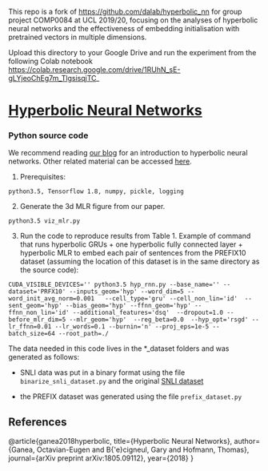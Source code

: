 This repo is a fork of https://github.com/dalab/hyperbolic_nn for group project COMP0084 at UCL 2019/20, focusing on the analyses of hyperbolic neural networks and the effectiveness of embedding initialisation with pretrained vectors in multiple dimensions.

Upload this directory to your Google Drive and run the experiment from the following Colab notebook
https://colab.research.google.com/drive/1RUhN_sE-gLYjeoChEg7m_TlgsisqjTC_

# [Hyperbolic Neural Networks](https://arxiv.org/abs/1805.09112)
### Python source code

We recommend reading [our blog](http://www.hyperbolicdeeplearning.com/) for an introduction to hyperbolic neural networks. Other related material can be accessed [here](http://people.inf.ethz.ch/ganeao/).


1. Prerequisites:
```
python3.5, Tensorflow 1.8, numpy, pickle, logging
```

2. Generate the 3d MLR figure from our paper.
```
python3.5 viz_mlr.py
```

3. Run the code to reproduce results from Table 1. Example of command that runs hyperbolic GRUs + one hyperbolic fully connected layer + hyperbolic MLR to embed each pair of sentences from the PREFIX10 dataset (assuming the location of this dataset is in the same directory as the source code):
```
CUDA_VISIBLE_DEVICES='' python3.5 hyp_rnn.py --base_name='' --dataset='PRFX10' --inputs_geom='hyp' --word_dim=5 --word_init_avg_norm=0.001   --cell_type='gru' --cell_non_lin='id'  --sent_geom='hyp' --bias_geom='hyp' --ffnn_geom='hyp' --ffnn_non_lin='id' --additional_features='dsq'  --dropout=1.0 --before_mlr_dim=5 --mlr_geom='hyp'  --reg_beta=0.0  --hyp_opt='rsgd' --lr_ffnn=0.01 --lr_words=0.1 --burnin='n' --proj_eps=1e-5 --batch_size=64 --root_path=./
```

The data needed in this code lives in the *_dataset folders and was generated as follows:

- SNLI data was put in a binary format using the file `binarize_snli_dataset.py` and the original [SNLI dataset](https://nlp.stanford.edu/projects/snli/)

- the PREFIX dataset was generated using the file `prefix_dataset.py`

## References
@article{ganea2018hyperbolic,
  title={Hyperbolic Neural Networks},
  author={Ganea, Octavian-Eugen and B{\'e}cigneul, Gary and Hofmann, Thomas},
  journal={arXiv preprint arXiv:1805.09112},
  year={2018}
}
```
